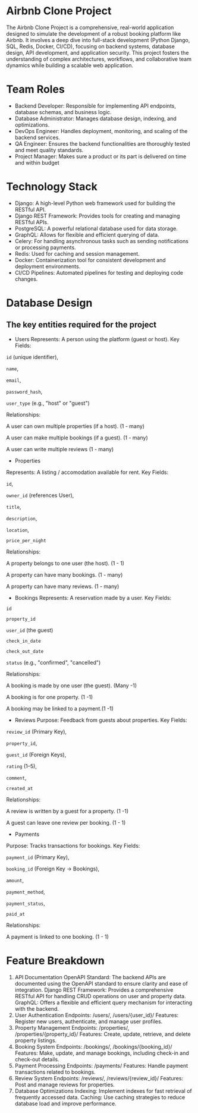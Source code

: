 # Airbnb Clone Project
The Airbnb Clone Project is a comprehensive, real-world application designed to simulate the development of a robust booking platform like Airbnb. It involves a deep dive into full-stack development (Python Django, SQL, Redis, Docker, CI/CD), focusing on backend systems, database design, API development, and application security. This project fosters the understanding of complex architectures, workflows, and collaborative team dynamics while building a scalable web application.

# Team Roles
+ Backend Developer: Responsible for implementing API endpoints, database schemas, and business logic.
+ Database Administrator: Manages database design, indexing, and optimizations.
+ DevOps Engineer: Handles deployment, monitoring, and scaling of the backend services.
+ QA Engineer: Ensures the backend functionalities are thoroughly tested and meet quality standards.
+ Project Manager: Makes sure a product or its part is delivered on time and within budget

# Technology Stack
+ Django: A high-level Python web framework used for building the RESTful API.
+ Django REST Framework: Provides tools for creating and managing RESTful APIs.
+ PostgreSQL: A powerful relational database used for data storage.
+ GraphQL: Allows for flexible and efficient querying of data.
+ Celery: For handling asynchronous tasks such as sending notifications or processing payments.
+ Redis: Used for caching and session management.
+ Docker: Containerization tool for consistent development and deployment environments.
+ CI/CD Pipelines: Automated pipelines for testing and deploying code changes.

# Database Design
## The key entities required for the project
+ Users
Represents: A person using the platform (guest or host). Key Fields:

`id` (unique identifier),

`name`,

`email`,

`password_hash`,

`user_type` (e.g., "host" or "guest")

Relationships:

A user can own multiple properties (if a host). (1 - many)

A user can make multiple bookings (if a guest). (1 - many)

A user can write multiple reviews (1 - many)

+ Properties

Represents: A listing / accomodation  available for rent. Key Fields:

`id`,

`owner_id` (references User),

`title`,

`description`,

`location`,

`price_per_night`

Relationships:

A property belongs to one user (the host). (1 - 1)

A property can have many bookings. (1 - many)

A property can have many reviews. (1 - many)

+ Bookings
Represents: A reservation made by a user. Key Fields:

`id`

`property_id`

`user_id` (the guest)

`check_in_date`

`check_out_date`

`status` (e.g., "confirmed", "cancelled")

Relationships:

A booking is made by one user (the guest).  (Many -1)

A booking is for one property. (1 -1)

A booking may be linked to a payment.(1 -1)

+ Reviews
Purpose: Feedback from guests about properties. Key Fields:

`review_id` (Primary Key),

`property_id`, 

`guest_id` (Foreign Keys),

`rating` (1–5),

`comment`,

`created_at`


Relationships:

A review is written by a guest for a property. (1 -1)

A guest can leave one review per booking. (1 - 1)

+ Payments

Purpose: Tracks transactions for bookings. Key Fields:

`payment_id` (Primary Key),

`booking_id` (Foreign Key → Bookings),

`amount`, 

`payment_method`, 

`payment_status`,

`paid_at`

Relationships:

A payment is linked to one booking. (1 - 1)

# Feature Breakdown

1. API Documentation
OpenAPI Standard: The backend APIs are documented using the OpenAPI standard to ensure clarity and ease of integration.
Django REST Framework: Provides a comprehensive RESTful API for handling CRUD operations on user and property data.
GraphQL: Offers a flexible and efficient query mechanism for interacting with the backend.
2. User Authentication
Endpoints: /users/, /users/{user_id}/
Features: Register new users, authenticate, and manage user profiles.
3. Property Management
Endpoints: /properties/, /properties/{property_id}/
Features: Create, update, retrieve, and delete property listings.
4. Booking System
Endpoints: /bookings/, /bookings/{booking_id}/
Features: Make, update, and manage bookings, including check-in and check-out details.
5. Payment Processing
Endpoints: /payments/
Features: Handle payment transactions related to bookings.
6. Review System
Endpoints: /reviews/, /reviews/{review_id}/
Features: Post and manage reviews for properties.
7. Database Optimizations
Indexing: Implement indexes for fast retrieval of frequently accessed data.
Caching: Use caching strategies to reduce database load and improve performance.

